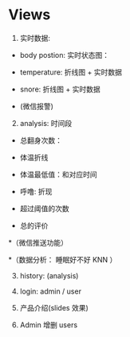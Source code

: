 # Views



1. 实时数据: 

* body postion: 实时状态图： 

* temperature: 折线图 + 实时数据

* snore: 折线图 + 实时数据 

* (微信报警)

2. analysis: 时间段

* 总翻身次数：

* 体温折线

* 体温最低值：和对应时间

* 呼噜: 折现

* 超过阈值的次数

* 总的评价

*（微信推送功能）

*（数据分析： 睡眠好不好 KNN ）



3. history: 
(analysis)


4. login: admin / user

5. 产品介绍(slides 效果)

6. Admin 增删 users
